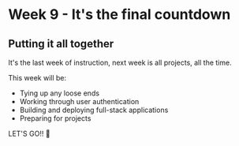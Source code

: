 # Week 9 - It's the final countdown

## Putting it all together

It's the last week of instruction, next week is all projects, all the time.

This week will be:

* Tying up any loose ends
* Working through user authentication
* Building and deploying full-stack applications
* Preparing for projects

LET'S GO!! 🚀
